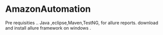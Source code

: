 # AmazonAutomation
Pre requisities .. Java ,eclipse,Maven,TestNG,
for allure reports. download and install allure framework on windows .
